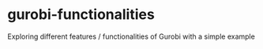 # gurobi-functionalities
Exploring different features / functionalities of Gurobi with a simple example
